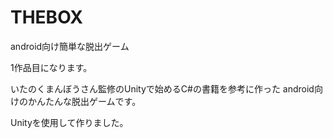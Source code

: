 # THEBOX
android向け簡単な脱出ゲーム

1作品目になります。

いたのくまんぼうさん監修のUnityで始めるC#の書籍を参考に作った
android向けのかんたんな脱出ゲームです。

Unityを使用して作りました。
